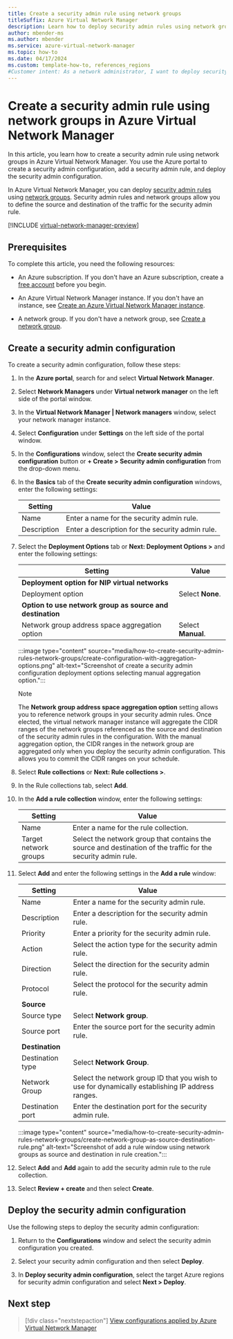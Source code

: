 ```yaml
---
title: Create a security admin rule using network groups
titleSuffix: Azure Virtual Network Manager
description: Learn how to deploy security admin rules using network groups as the source and destination in Azure Virtual Network Manager.
author: mbender-ms
ms.author: mbender
ms.service: azure-virtual-network-manager
ms.topic: how-to 
ms.date: 04/17/2024
ms.custom: template-how-to, references_regions
#Customer intent: As a network administrator, I want to deploy security admin rules using network groups in Azure Virtual Network Manager so that I can define the source and destination of the traffic for the security admin rule.
---
```

# Create a security admin rule using network groups in Azure Virtual Network Manager

In this article, you learn how to create a security admin rule using network groups in Azure Virtual Network Manager. You use the Azure portal to create a security admin configuration, add a security admin rule, and deploy the security admin configuration.

In Azure Virtual Network Manager, you can deploy [security admin rules](./concept-security-admins.md) using [network groups](./concept-network-groups.md). Security admin rules and network groups allow you to define the source and destination of the traffic for the security admin rule.    

[!INCLUDE [virtual-network-manager-preview](../../includes/virtual-network-manager-network-groups-source-destination-preview.md)]

## Prerequisites

To complete this article, you need the following resources:

- An Azure subscription. If you don't have an Azure subscription, create a [free account](https://azure.microsoft.com/free/) before you begin.

- An Azure Virtual Network Manager instance. If you don't have an instance, see [Create an Azure Virtual Network Manager instance](create-virtual-network-manager-portal.md).

- A network group. If you don't have a network group, see [Create a network group](create-virtual-network-manager-portal.md#create-a-network-group).

## Create a security admin configuration

To create a security admin configuration, follow these steps:

1. In the **Azure portal**, search for and select **Virtual Network Manager**.

1. Select **Network Managers** under **Virtual network manager** on the left side of the portal window.

1. In the **Virtual Network Manager | Network managers** window, select your network manager instance.

1. Select **Configuration** under **Settings** on the left side of the portal window.

1. In the **Configurations** window, select the **Create security admin configuration** button or **+ Create > Security admin configuration** from the drop-down menu.
1. In the **Basics** tab of the **Create security admin configuration** windows, enter the following settings:
  
    | **Setting** | **Value** |
    | --- | --- |
    | Name | Enter a name for the security admin rule. |
    | Description | Enter a description for the security admin rule. |
    

1. Select the **Deployment Options** tab or **Next: Deployment Options >** and enter the following settings:

    | **Setting** | **Value** |
    | --- | --- |
    | **Deployment option for NIP virtual networks** | |
    | Deployment option | Select **None**. |
    | **Option to use network group as source and destination** | |
    | Network group address space aggregation option | Select **Manual**. |

    :::image type="content" source="media/how-to-create-security-admin-rules-network-groups/create-configuration-with-aggregation-options.png" alt-text="Screenshot of create a security admin configuration deployment options selecting manual aggregation option.":::

    > [!NOTE]
    > The **Network group address space aggregation option** setting allows you to reference network groups in your security admin rules. Once elected, the virtual network manager instance will aggregate the CIDR ranges of the network groups referenced as the source and destination of the security admin rules in the configuration. With the manual aggregation option, the CIDR ranges in the network group are aggregated only when you deploy the security admin configuration. This allows you to commit the CIDR ranges on your schedule.

2. Select **Rule collections** or **Next: Rule collections >**.
3. In the Rule collections tab, select **Add**.
4. In the **Add a rule collection** window, enter the following settings:

    | **Setting** | **Value** |
    | --- | --- |
    | Name | Enter a name for the rule collection. |
    | Target network groups | Select the network group that contains the source and destination of the traffic for the security admin rule. |

5. Select **Add** and enter the following settings in the **Add a rule** window:

    | **Setting** | **Value** |
    | --- | --- |
    | Name | Enter a name for the security admin rule. |
    | Description | Enter a description for the security admin rule. |
    | Priority | Enter a priority for the security admin rule. |
    | Action | Select the action type for the security admin rule. |
    | Direction | Select the direction for the security admin rule. |
    | Protocol | Select the protocol for the security admin rule. |
    | **Source** |  |
    | Source type | Select **Network group**. |
    | Source port | Enter the source port for the security admin rule. |
    | **Destination** |  |
    | Destination type | Select **Network Group**. |
    | Network Group | Select the network group ID that you wish to use for dynamically establishing IP address ranges. |
    | Destination port | Enter the destination port for the security admin rule. |

    :::image type="content" source="media/how-to-create-security-admin-rules-network-groups/create-network-group-as-source-destination-rule.png" alt-text="Screenshot of add a rule window using network groups as source and destination in rule creation.":::

6. Select **Add** and **Add** again to add the security admin rule to the rule collection.

7. Select **Review + create** and then select **Create**.

## Deploy the security admin configuration

Use the following steps to deploy the security admin configuration:

1. Return to the **Configurations** window and select the security admin configuration you created.

1. Select your security admin configuration and then select **Deploy**.

1. In **Deploy security admin configuration**, select the target Azure regions for security admin configuration and select **Next > Deploy**.

## Next step

> [!div class="nextstepaction"]
> [View configurations applied by Azure Virtual Network Manager](how-to-view-applied-configurations.md)



